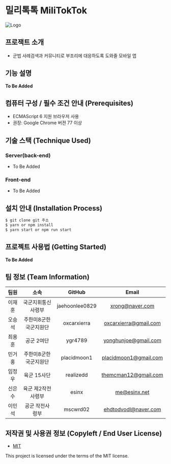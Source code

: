 # 밀리톡톡 MiliTokTok

![Logo](https://logosbynick.com/wp-content/uploads/2018/03/final-logo-example.png)

## 프로잭트 소개

- 군법 사례검색과 커뮤니티로 부조리에 대응하도록 도와줄 모바일 앱

## 기능 설명

**To Be Added**

## 컴퓨터 구성 / 필수 조건 안내 (Prerequisites)

- ECMAScript 6 지원 브라우저 사용
- 권장: Google Chrome 버젼 77 이상

## 기술 스택 (Technique Used)

### Server(back-end)

- To Be Added

### Front-end

- To Be Added

## 설치 안내 (Installation Process)

```bash
$ git clone git 주소
$ yarn or npm install
$ yarn start or npm run start
```

## 프로젝트 사용법 (Getting Started)

**To Be Added**

## 팀 정보 (Team Information)

|  팀원  |         소속          |     GitHub     |         Email         |
| :----: | :-------------------: | :------------: | :-------------------: |
| 이재훈 |  국군지휘통신사령부   | jaehoonlee0829 |    xrong@naver.com    |
| 오승석 | 주한미8군한국군지원단 |  oxcarxierra   | oxcarxierra@gmail.com |
| 최용훈 |      공군 2여단       |    ygr4789     | yonghunjoe@gmail.com  |
| 민거홍 | 주한미8군한국군지원단 |  placidmoon1   | placidmoon1@gmail.com |
| 임정우 |      육군 15사단      |   realizedd    | themcman12@gmail.com  |
| 신은수 |  육군 제2작전사령부   |     esinx      |     me@esinx.net      |
| 이민석 |    공군 작전사령부    |    mscwrd02    | ehdtodvodl@naver.com  |

## 저작권 및 사용권 정보 (Copyleft / End User License)

- [MIT](https://github.com/osam2020-WEB/Sample-ProjectName-TeamName/blob/master/license.md)

This project is licensed under the terms of the MIT license.
